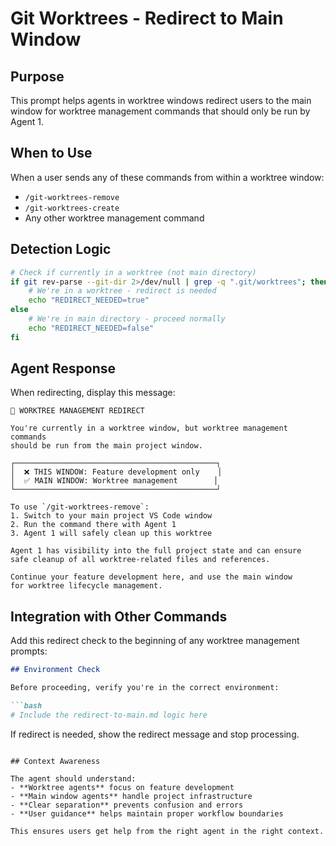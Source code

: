 # Git Worktrees - Redirect to Main Window

## Purpose

This prompt helps agents in worktree windows redirect users to the main window for worktree management commands that should only be run by Agent 1.

## When to Use

When a user sends any of these commands from within a worktree window:
- `/git-worktrees-remove`
- `/git-worktrees-create` 
- Any other worktree management command

## Detection Logic

```bash
# Check if currently in a worktree (not main directory)
if git rev-parse --git-dir 2>/dev/null | grep -q ".git/worktrees"; then
    # We're in a worktree - redirect is needed
    echo "REDIRECT_NEEDED=true"
else
    # We're in main directory - proceed normally
    echo "REDIRECT_NEEDED=false"
fi
```

## Agent Response

When redirecting, display this message:

```
🚫 WORKTREE MANAGEMENT REDIRECT

You're currently in a worktree window, but worktree management commands
should be run from the main project window.

┌─────────────────────────────────────────────┐
│  ❌ THIS WINDOW: Feature development only    │
│  ✅ MAIN WINDOW: Worktree management        │
└─────────────────────────────────────────────┘

To use `/git-worktrees-remove`:
1. Switch to your main project VS Code window
2. Run the command there with Agent 1
3. Agent 1 will safely clean up this worktree

Agent 1 has visibility into the full project state and can ensure
safe cleanup of all worktree-related files and references.

Continue your feature development here, and use the main window
for worktree lifecycle management.
```

## Integration with Other Commands

Add this redirect check to the beginning of any worktree management prompts:

```markdown
## Environment Check

Before proceeding, verify you're in the correct environment:

```bash
# Include the redirect-to-main.md logic here
```

If redirect is needed, show the redirect message and stop processing.
```

## Context Awareness

The agent should understand:
- **Worktree agents** focus on feature development
- **Main window agents** handle project infrastructure
- **Clear separation** prevents confusion and errors
- **User guidance** helps maintain proper workflow boundaries

This ensures users get help from the right agent in the right context.